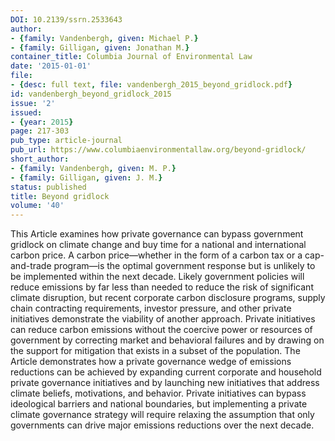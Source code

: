 ```yaml
---
DOI: 10.2139/ssrn.2533643
author:
- {family: Vandenbergh, given: Michael P.}
- {family: Gilligan, given: Jonathan M.}
container_title: Columbia Journal of Environmental Law
date: '2015-01-01'
file:
- {desc: full text, file: vandenbergh_2015_beyond_gridlock.pdf}
id: vandenbergh_beyond_gridlock_2015
issue: '2'
issued:
- {year: 2015}
page: 217-303
pub_type: article-journal
pub_url: https://www.columbiaenvironmentallaw.org/beyond-gridlock/
short_author:
- {family: Vandenbergh, given: M. P.}
- {family: Gilligan, given: J. M.}
status: published
title: Beyond gridlock
volume: '40'
---
```

This Article examines how private governance can bypass government gridlock on climate change and buy time for a national and international carbon price. A carbon price&#8212;whether in the form of a carbon tax or a cap-and-trade program&#8212;is the optimal government response but is unlikely to be implemented within the next decade. Likely government policies will reduce emissions by far less than needed to reduce the risk of significant climate disruption, but recent corporate carbon disclosure programs, supply chain contracting requirements, investor pressure, and other private initiatives demonstrate the viability of another approach. Private initiatives can reduce carbon emissions without the coercive power or resources of government by correcting market and behavioral failures and by drawing on the support for mitigation that exists in a subset of the population. The Article demonstrates how a private governance wedge of emissions reductions can be achieved by expanding current corporate and household private governance initiatives and by launching new initiatives that address climate beliefs, motivations, and behavior. Private initiatives can bypass ideological barriers and national boundaries, but implementing a private climate governance strategy will require relaxing the assumption that only governments can drive major emissions reductions over the next decade.
